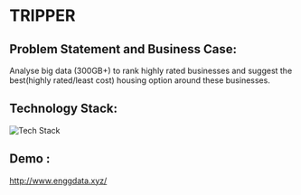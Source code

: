 # TRIPPER

## Problem Statement and Business Case:
Analyse big data (300GB+) to rank highly rated businesses and suggest the best(highly rated/least cost) housing option around these businesses.


## Technology Stack:
![Tech Stack](https://github.com/walvekarvarun/tripper-insightdataeng/blob/master/Tech%20Stack.png)

## Demo : 

http://www.enggdata.xyz/

